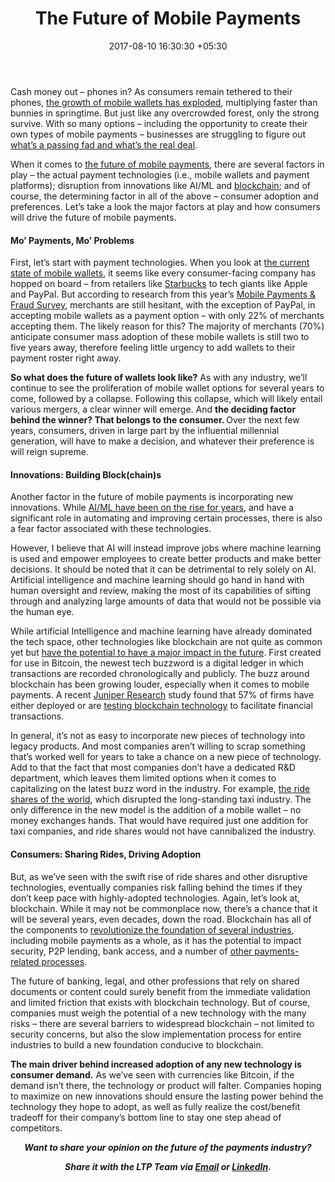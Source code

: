 ﻿---
title: The Future of Mobile Payments
date: 2017-08-10 16:30:30 +05:30
categories:
- Fintech
- Insights
- Mobile
- Enabling Technologies
- Payments
tags:
- Asia
- Europe
- insights
- Mobile
- Enabling Technologies Payments
- Paypal
- US
layout: post
type: post
status: publish
category:
- Enabling Technologies
- Payments
- Fintech
- Insights
- Mobile
Markets:
- Asia
- Europe
- insights
- Mobile
- Enabling Technologies Payments
- Paypal
- US
Person: Donald Bush
---

<p>Cash money out – phones in? As consumers remain tethered to their phones, <a href="https://letstalkpayments.com/mobile-wallets-when-too-many-pays-wont-let-anyone-win/">the growth of mobile wallets has exploded</a>, multiplying faster than bunnies in springtime. But just like any overcrowded forest, only the strong survive. With so many options – including the opportunity to create their own types of mobile payments – businesses are struggling to figure out <a href="https://letstalkpayments.com/understand-future-of-financial-services-industry/">what’s a passing fad and what’s the real deal</a>.</p>
<p>When it comes to <a href="https://letstalkpayments.com/how-tech-giants-took-over-mobile-payment-market/">the future of mobile payments</a>, there are several factors in play – the actual payment technologies (i.e., mobile wallets and payment platforms); disruption from innovations like AI/ML and <a href="https://letstalkpayments.com/an-overview-of-blockchain-technology/">blockchain</a>; and of course, the determining factor in all of the above – consumer adoption and preferences. Let’s take a look the major factors at play and how consumers will drive the future of mobile payments.</p>
<h4><strong>Mo’ Payments, Mo’ Problems</strong></h4>
<p>First, let’s start with payment technologies. When you look at <a href="https://letstalkpayments.com/the-game-of-e-wallets-the-era-of-cold-war-between-west-paypal-apple-pay-and-east-alipay-samsung-pay-paytm/">the current state of mobile wallets</a>, it seems like every consumer-facing company has hopped on board – from retailers like <a href="https://letstalkpayments.com/starbucks-the-unlikely-winner-in-mobile-payments/">Starbucks</a> to tech giants like Apple and PayPal. But according to research from this year’s <a href="http://info.kount.com/white-paper/mobile-payments-and-fraud-2017-report">Mobile Payments &amp; Fraud Survey</a>, merchants are still hesitant, with the exception of PayPal, in accepting mobile wallets as a payment option – with only 22% of merchants accepting them. The likely reason for this? The majority of merchants (70%) anticipate consumer mass adoption of these mobile wallets is still two to five years away, therefore feeling little urgency to add wallets to their payment roster right away. </p>
<p><b>So what does the future of wallets look like?</b> As with any industry, we’ll continue to see the proliferation of mobile wallet options for several years to come, followed by a collapse. Following this collapse, which will likely entail various mergers, a clear winner will emerge. And <b>the deciding factor behind the winner? That belongs to the consumer. </b>Over the next few years, consumers, driven in large part by the influential millennial generation, will have to make a decision, and whatever their preference is will reign supreme.</p>
<h4><strong>Innovations: Building Block(chain)s</strong></h4>
<p>Another factor in the future of mobile payments is incorporating new innovations. While <a href="https://letstalkpayments.com/ai-most-defining-technology-banking-industry/">AI/ML have been on the rise for years</a>, and have a significant role in automating and improving certain processes, there is also a fear factor associated with these technologies. </p>
<p>However, I believe that AI will instead improve jobs where machine learning is used and empower employees to create better products and make better decisions. It should be noted that it can be detrimental to rely solely on AI. Artificial intelligence and machine learning should go hand in hand with human oversight and review, making the most of its capabilities of sifting through and analyzing large amounts of data that would not be possible via the human eye. </p>
<p>While artificial Intelligence and machine learning have already dominated the tech space, other technologies like blockchain are not quite as common yet but <a href="https://letstalkpayments.com/how-blockchain-technology-will-change-global-payments/">have the potential to have a major impact in the future</a>. First created for use in Bitcoin, the newest tech buzzword is a digital ledger in which transactions are recorded chronologically and publicly. The buzz around blockchain has been growing louder, especially when it comes to mobile payments. A recent <a href="https://www.juniperresearch.com/document-library/white-papers/which-industries-are-the-best-fit-for-blockchain?utm_campaign=futureofblockchain2017pr1&amp;utm_source=businesswire&amp;utm_medium=email">Juniper Research</a> study found that 57% of firms have either deployed or are <a href="https://letstalkpayments.com/blockchain-adoption-by-the-banking-industry/">testing blockchain technology</a> to facilitate financial transactions. </p>
<p>In general, it’s not as easy to incorporate new pieces of technology into legacy products. And most companies aren’t willing to scrap something that’s worked well for years to take a chance on a new piece of technology. Add to that the fact that most companies don’t have a dedicated R&amp;D department, which leaves them limited options when it comes to capitalizing on the latest buzz word in the industry. For example, <a href="https://letstalkpayments.com/the-sharing-economy-of-blockchain/">the ride shares of the world</a>, which disrupted the long-standing taxi industry. The only difference in the new model is the addition of a mobile wallet – no money exchanges hands. That would have required just one addition for taxi companies, and ride shares would not have cannibalized the industry.</p>
<h4><strong>Consumers: Sharing Rides, Driving Adoption</strong> </h4>
<p>But, as we’ve seen with the swift rise of ride shares and other disruptive technologies, eventually companies risk falling behind the times if they don’t keep pace with highly-adopted technologies. Again, let’s look at, blockchain. While it may not be commonplace now, there’s a chance that it will be several years, even decades, down the road. Blockchain has all of the components to <a href="https://letstalkpayments.com/21-areas-of-blockchain-application-beyond-financial-services/">revolutionize the foundation of several industries</a>, including mobile payments as a whole, as it has the potential to impact security, P2P lending, bank access, and a number of <a href="https://letstalkpayments.com/22-companies-leveraging-blockchain-for-identity-management-and-authentication/">other payments-related processes</a>. </p>
<p>The future of banking, legal, and other professions that rely on shared documents or content could surely benefit from the immediate validation and limited friction that exists with blockchain technology. But of course, companies must weigh the potential of a new technology with the many risks – there are several barriers to widespread blockchain – not limited to security concerns, but also the slow implementation process for entire industries to build a new foundation conducive to blockchain.</p>
<p><b>The main driver behind increased adoption of any new technology is consumer demand.</b> As we’ve seen with currencies like Bitcoin, if the demand isn’t there, the technology or product will falter. Companies hoping to maximize on new innovations should ensure the lasting power behind the technology they hope to adopt, as well as fully realize the cost/benefit tradeoff for their company’s bottom line to stay one step ahead of competitors.</p>
<p style="text-align: center;"><b><i>Want to share your opinion on the future of the payments industry? </i></b></p>
<p style="text-align: center;"><b><i>Share it with the LTP Team via </i></b><a href="mailto:elena@letstalkpayments.com"><b><i>Email</i></b></a><b><i> or </i></b><a href="https://www.linkedin.com/in/elenamesropyan/"><b><i>LinkedIn</i></b></a><b><i>. </i></b></p>
